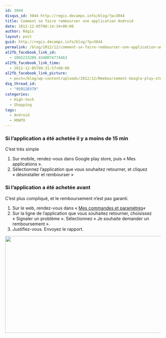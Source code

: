```yaml
---
id: 3044
disqus_id: 3044 http://regis.decamps.info/blog/?p=3044
title: Comment se faire rembourser une application Android
date: 2012-12-05T08:14:34+00:00
author: Régis
layout: post
guid: http://regis.decamps.info/blog/?p=3044
permalink: /blog/2012/12/comment-se-faire-rembourser-une-application-android/
al2fb_facebook_link_id:
  - 1065233209_4340074774463
al2fb_facebook_link_time:
  - 2012-12-05T09:31:57+00:00
al2fb_facebook_link_picture:
  - post=/blog/wp-content/uploads/2012/12/Rmeboursement-Google-play-store.png
dsq_thread_id:
  - "959128379"
categories:
  - High-tech
  - Shopping
tags:
  - Android
  - HOWTO
---
```

### Si l’application a été achetée il y a moins de 15 min

C’est très simple

  1. Sur mobile, rendez-vous dans Google play store, puis « Mes applications ».
  2. Sélectionnez l’application que vous souhaitez retourner, et cliquez « désinstaller et rembourser »

### Si l’application a été achetée avant

C’est plus compliqué, et le remboursement n’est pas garanti.

  1. Sur le web, rendez-vous dans « [Mes commandes et paramètres](https://play.google.com/store/account?hl=fr "Google play store: Mes commandes et paramètres")« 
  2. Sur la ligne de l’application que vous souhaitez retourner, choisissez « Signaler un problème ». Sélectionnez « Je souhaite demander un remboursement ». 
  3. Justifiez-vous. Envoyez le rapport.

<img src="/blog/wp-content/uploads/2012/12/Rmeboursement-Google-play-store.png" alt="" title="Remboursement Google play store" width="529" height="312" class="alignnone size-full wp-image-3045" srcset="/blog/wp-content/uploads/2012/12/Rmeboursement-Google-play-store.png 529w, /blog/wp-content/uploads/2012/12/Rmeboursement-Google-play-store-350x206.png 350w, /blog/wp-content/uploads/2012/12/Rmeboursement-Google-play-store-500x294.png 500w" sizes="(max-width: 529px) 100vw, 529px" />
